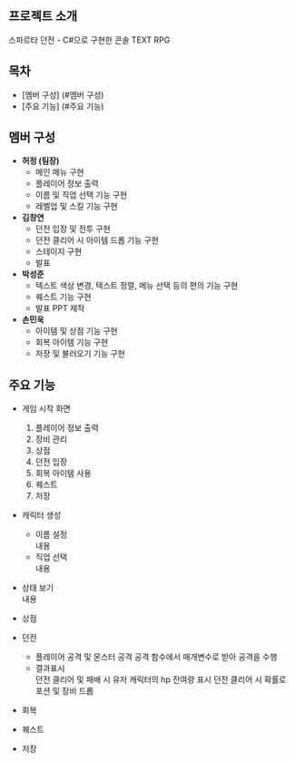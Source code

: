 ## 프로젝트 소개
스파르타 던전 - C#으로 구현한 콘솔 TEXT RPG

## 목차
- [멤버 구성] (#멤버 구성)
- [주요 기능] (#주요 기능)
## 멤버 구성
- __허정 (팀장)__
  - 메인 메뉴 구현
  - 플레이어 정보 출력
  - 이름 및 직업 선택 기능 구현
  - 레벨업 및 스킬 기능 구현
- __김창연__
  - 던전 입장 및 전투 구현
  - 던전 클리어 시 아이템 드롭 기능 구현
  - 스테이지 구현
  - 발표
- __박성준__
  - 텍스트 색상 변경, 텍스트 정렬, 메뉴 선택 등의 편의 기능 구현
  - 퀘스트 기능 구현
  - 발표 PPT 제작
- __손민욱__
  - 아이템 및 상점 기능 구현
  - 회복 아이템 기능 구현
  - 저장 및 불러오기 기능 구현

## 주요 기능
- 게임 시작 화면  
    1. 플레이어 정보 출력
    2. 장비 관리
    3. 상점
    4. 던전 입장
    5. 회복 아이템 사용
    6. 퀘스트
    7. 저장

- 캐릭터 생성
  - 이름 설정  
    내용
  - 직업 선택  
    내용
- 상태 보기  
    내용
- 상점
- 던전
  - 플레이어 공격 및 몬스터 공격
    공격 함수에서 매개변수로 받아 공격을 수행
  - 결과표시  
    던전 클리어 및 패배 시 유저 캐릭터의 hp 잔여량 표시
    던전 클리어 시 확률로 포션 및 장비 드롭
- 회복
- 퀘스트
- 저장
